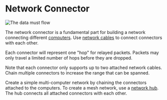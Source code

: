 # Network Connector
![The data must flow](block:oc2r:network_connector)

The network connector is a fundamental part for building a network connecting different [computers](computer.md). Use [network cables](../item/network_cable.md) to connect connectors with each other.

Each connector will represent one "hop" for relayed packets. Packets may only travel a limited number of hops before they are dropped.

Note that each connector only supports up to two attached network cables. Chain multiple connectors to increase the range that can be spanned.

Create a simple multi-computer network by chaining the connectors attached to the computers. To create a mesh network, use a [network hub](network_hub.md). The hub connects all attached connectors with each other.
